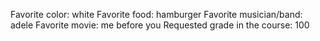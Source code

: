 Favorite color: white
Favorite food: hamburger
Favorite musician/band: adele
Favorite movie: me before you
Requested grade in the course: 100
